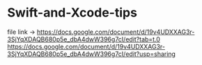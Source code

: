 # Swift-and-Xcode-tips

file link ->
https://docs.google.com/document/d/19v4UDXXAG3r-3SjYqXDAQB680p5e_dbA4dwW396g7cI/edit?tab=t.0
https://docs.google.com/document/d/19v4UDXXAG3r-3SjYqXDAQB680p5e_dbA4dwW396g7cI/edit?usp=sharing
